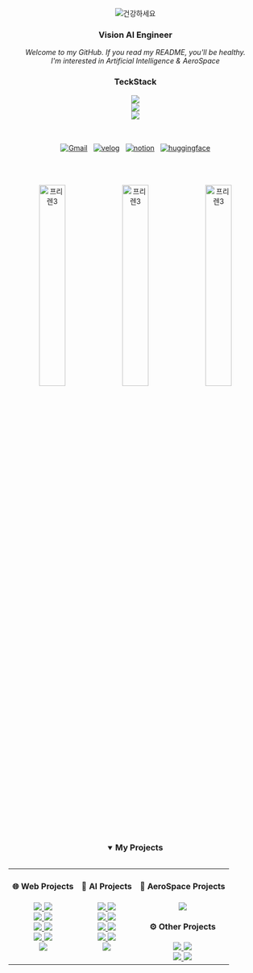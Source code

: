 <div align="center">
  
  ![건강하세요](https://github.com/user-attachments/assets/db14d888-dd48-42ef-a54f-28bcfa972d49)
  <br>
 
  <h3>Vision AI Engineer</h3>
 
 
  <i>
    Welcome to my GitHub. If you read my README, you'll be healthy.
  </i>
  
  <br>
  <i>
  I'm interested in Artificial Intelligence & AeroSpace
  </i>
  
  <h3>TeckStack</h3>
  
  <a href="https://skillicons.dev">
     <img src="https://skillicons.dev/icons?i=python,c,cpp,java" />
     <br/>
     <img src="https://skillicons.dev/icons?i=pytorch,sklearn,tensorflow,nodejs" />
     <br/>
     <img src="https://skillicons.dev/icons?i=vscode,visualstudio,eclipse,anaconda" />
  </a>
<br>
  <br>
    <p align="center">
    <br>
   <a href="mailto:tjddls207@gmail.com"><img alt="Gmail" src="https://img.shields.io/badge/Gmail-D14836?style=for-the-badge&logo=gmail&logoColor=white"/></a> &nbsp
   <a href="https://velog.io/@espada105/posts" target="_blank"><img alt="velog" src="https://img.shields.io/badge/Velog-20C997?style=for-the-badge&logo=Velog&logoColor=white"/></a> &nbsp
   <a href="https://www.notion.so/Developer_SeongIn-Hong-968f29ca627e4f51b306aafdf47d6db7" target="_blank"><img alt="notion" src="https://img.shields.io/badge/notion-000000?style=for-the-badge&logo=Notion&logoColor=white"/></a> &nbsp
  <a href="https://huggingface.co/espada105" target="_blank"><img alt="huggingface" src="https://img.shields.io/badge/huggingface-FFD21E?style=for-the-badge&logo=huggingFace&logoColor=black"/></a>   
  </p> 
  
  <br>
    <br>
      <br>
<img src="https://github.com/user-attachments/assets/7d73e9ee-5cdf-4b1f-b6cc-4ac9713db4e2" width="32%" alt="프리렌3">
<img src="https://github.com/user-attachments/assets/7d73e9ee-5cdf-4b1f-b6cc-4ac9713db4e2" width="32%" alt="프리렌3">
<img src="https://github.com/user-attachments/assets/7d73e9ee-5cdf-4b1f-b6cc-4ac9713db4e2" width="32%" alt="프리렌3">
<!-- <img src="https://github.com/user-attachments/assets/7d73e9ee-5cdf-4b1f-b6cc-4ac9713db4e2" width="16%" alt="프리렌3">
<img src="https://github.com/user-attachments/assets/7d73e9ee-5cdf-4b1f-b6cc-4ac9713db4e2" width="16%" alt="프리렌3">
<img src="https://github.com/user-attachments/assets/7d73e9ee-5cdf-4b1f-b6cc-4ac9713db4e2" width="16%" alt="프리렌3">
 -->


  <br>
    <br>
      <br>
      
  <details open>
    <summary><h3 style="display: inline-block;">My Projects</h3></summary>

  <table border="0" cellspacing="0" cellpadding="10" style="border-collapse: collapse; border: none;">
    <tr style="border: none; background-color: transparent;">
      <td align="center" style="border: none; vertical-align: top; background-color: transparent;">
        <h4>🌐 Web Projects</h4>
        <div align="center">
          <a href="https://github.com/espada105/summerproject" target="_blank">
            <img src="https://img.shields.io/badge/Summer_Project-181717?style=for-the-badge&logo=github&logoColor=white"/>
          </a>
          <a href="https://github.com/espada105/React" target="_blank">
            <img src="https://img.shields.io/badge/React-181717?style=for-the-badge&logo=react&logoColor=61DAFB"/>
          </a>
          <br>
          <a href="https://github.com/espada105/HSU_FestivalSite" target="_blank">
            <img src="https://img.shields.io/badge/HSU_Festival_Site-181717?style=for-the-badge&logo=github&logoColor=white"/>
          </a>
          <a href="https://github.com/espada105/LikeLion_Hackathon_2023" target="_blank">
            <img src="https://img.shields.io/badge/LikeLion_Hackathon_2023-181717?style=for-the-badge&logo=github&logoColor=white"/>
          </a>
          <br>
          <a href="https://github.com/espada105/LikeLion_Ideathon_2023" target="_blank">
            <img src="https://img.shields.io/badge/LikeLion_Ideathon_2023-181717?style=for-the-badge&logo=github&logoColor=white"/>
          </a>
          <a href="https://github.com/espada105/InternetProgramming" target="_blank">
            <img src="https://img.shields.io/badge/Internet_Programming-181717?style=for-the-badge&logo=github&logoColor=white"/>
          </a>
          <br>
          <a href="https://github.com/espada105/Chippo_web" target="_blank">
            <img src="https://img.shields.io/badge/Chippo_Web-181717?style=for-the-badge&logo=github&logoColor=white"/>
          </a>
          <a href="https://github.com/espada105/HSU_FestivalSite_Front" target="_blank">
            <img src="https://img.shields.io/badge/HSU_Festival_Frontend-181717?style=for-the-badge&logo=github&logoColor=white"/>
          </a>
          <br>
          <a href="https://github.com/espada105/helpService" target="_blank">
            <img src="https://img.shields.io/badge/Help_Service-181717?style=for-the-badge&logo=github&logoColor=white"/>
          </a>
        </div>
      </td>
      <td align="center" style="border: none; vertical-align: top; background-color: transparent;">
        <h4>🧠 AI Projects</h4>
        <div align="center">
          <a href="https://github.com/espada105/OpenCV" target="_blank">
            <img src="https://img.shields.io/badge/OpenCV-181717?style=for-the-badge&logo=opencv&logoColor=white"/>
          </a>
          <a href="https://github.com/espada105/AI_Predicting_Pregnancy_Success" target="_blank">
            <img src="https://img.shields.io/badge/AI_Pregnancy_Prediction-181717?style=for-the-badge&logo=github&logoColor=white"/>
          </a>
          <br>
          <a href="https://github.com/espada105/NewRecipe" target="_blank">
            <img src="https://img.shields.io/badge/New_Recipe-181717?style=for-the-badge&logo=github&logoColor=white"/>
          </a>
          <a href="https://github.com/espada105/NVIDIA-CUDA-Parallel-Processing" target="_blank">
            <img src="https://img.shields.io/badge/NVIDIA_CUDA-181717?style=for-the-badge&logo=nvidia&logoColor=76B900"/>
          </a>
          <br>
          <a href="https://github.com/espada105/Artificial-Intelligence-Programming" target="_blank">
            <img src="https://img.shields.io/badge/AI_Programming-181717?style=for-the-badge&logo=github&logoColor=white"/>
          </a>
          <a href="https://github.com/espada105/ArtificialIntelligenceAlgorithm" target="_blank">
            <img src="https://img.shields.io/badge/AI_Algorithm-181717?style=for-the-badge&logo=github&logoColor=white"/>
          </a>
          <br>
          <a href="https://github.com/espada105/MachineLearning" target="_blank">
            <img src="https://img.shields.io/badge/Machine_Learning-181717?style=for-the-badge&logo=scikit-learn&logoColor=F7931E"/>
          </a>
          <a href="https://github.com/espada105/DisplayDefectPredictionModel" target="_blank">
            <img src="https://img.shields.io/badge/Display_Defect_Prediction-181717?style=for-the-badge&logo=github&logoColor=white"/>
          </a>
          <br>
          <a href="https://github.com/espada105/ComputerVision-and-Deep-learning" target="_blank">
            <img src="https://img.shields.io/badge/CV_&_Deep_Learning-181717?style=for-the-badge&logo=github&logoColor=white"/>
          </a>
        </div>
      </td>
      <td align="center" style="border: none; vertical-align: top; background-color: transparent;">
        <h4>🚀 AeroSpace Projects</h4>
        <div align="center">
          <a href="https://github.com/espada105/satellite_simulator" target="_blank">
            <img src="https://img.shields.io/badge/Satellite_Simulator-181717?style=for-the-badge&logo=github&logoColor=white"/>
          </a>
        </div>
        <h4>⚙️ Other Projects</h4>
        <div align="center">
          <a href="https://github.com/espada105/Algorithm" target="_blank">
            <img src="https://img.shields.io/badge/Algorithm-181717?style=for-the-badge&logo=github&logoColor=white"/>
          </a>
          <a href="https://github.com/espada105/Discord_HitoriGotoh" target="_blank">
            <img src="https://img.shields.io/badge/Discord_Bot-181717?style=for-the-badge&logo=discord&logoColor=5865F2"/>
          </a>
          <br>
          <a href="https://github.com/espada105/ToyProject" target="_blank">
            <img src="https://img.shields.io/badge/Toy_Projects-181717?style=for-the-badge&logo=github&logoColor=white"/>
          </a>
          <a href="https://github.com/espada105/ProgramingPractice" target="_blank">
            <img src="https://img.shields.io/badge/Programming_Practice-181717?style=for-the-badge&logo=github&logoColor=white"/>
          </a>
        </div>
      </td>
    </tr>
  </table>
  </details>
  

  
</div>
